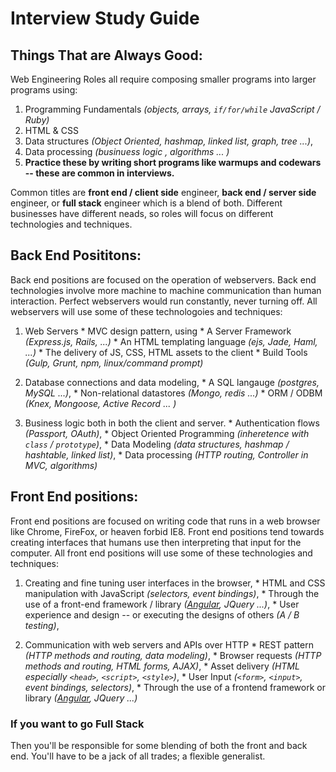# Interview Study Guide


## Things That are Always Good:

Web Engineering Roles all require  composing smaller programs into larger programs using:

  1. Programming Fundamentals *(objects, arrays, `if/for/while` JavaScript / Ruby)* 
  2. HTML & CSS
  2. Data structures *(Object Oriented, hashmap, linked list, graph, tree ...)*,
  3. Data processing *(businuess logic , algorithms ... )*
  4. __Practice these by writing short programs like warmups and codewars -- these are common in interviews.__
 
Common titles are __front end / client side__ engineer, __back end / server side__ engineer, or __full stack__ engineer which is a blend of both. Different businesses have different neads, so roles will focus on different technologies and techniques.

## Back End Posititons:

Back end positions are focused on the operation of webservers. Back end technologies involve more machine to machine communication than human interaction. Perfect webservers would run constantly, never turning off. All webservers will use some of these technologoies and techniques:

  1. Web Servers
    * MVC design pattern, using
    * A Server Framework *(Express.js, Rails, ...)*
    * An HTML templating language *(ejs, Jade, Haml, ...)*
    * The delivery of JS, CSS, HTML assets to the client
    * Build Tools *(Gulp, Grunt, npm, linux/command prompt)*

  2. Database connections and data modeling,
  	* A SQL langauge *(postgres, MySQL ...)*,
  	* Non-relational datastores *(Mongo, redis ...)*
  	* ORM / ODBM *(Knex, Mongoose, Active Record ... )*
  	
  3. Business logic both in both the client and server.
  	* Authentication flows *(Passport, OAuth)*,
  	* Object Oriented Programming *(inheretence with `class` / `prototype`)*,
  	* Data Modeling *(data structures, hashmap / hashtable, linked list)*,
  	* Data processing *(HTTP routing, Controller in MVC, algorithms)*

## Front End positions:

Front end positions are focused on writing code that runs in a web browser like Chrome, FireFox, or heaven forbid IE8. Front end positions tend towards creating interfaces that humans use then interpreting that input for the computer. All front end positions will use some of these technologies and techniques:
  
  1. Creating and fine tuning user interfaces in the browser,
    * HTML and CSS manipulation with JavaScript *(selectors, event bindings)*,
    * Through the use of a front-end framework / library *([Angular](https://github.com/gSchool/angular-curriculum), JQuery ...)*, 
    *  User experience and design -- or executing the designs of others *(A / B testing)*,  
		
  2. Communication with web servers and APIs over HTTP
  	* REST pattern *(HTTP methods and routing, data modeling)*,
    * Browser requests *(HTTP methods and routing, HTML forms, AJAX)*,
    * Asset delivery *(HTML especially `<head>`, `<script>`, `<style>`)*,
    * User Input *(`<form>`, `<input>`, event bindings, selectors)*,
    * Through the use of a frontend framework or library *([Angular](https://github.com/gSchool/angular-curriculum), JQuery ...)*

### If you want to go Full Stack

Then you'll be responsible for some blending of both the front and back end. You'll have to be a jack of all trades; a flexible generalist. 
